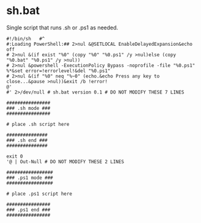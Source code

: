 # sh.bat
Single script that runs .sh or .ps1 as needed.

    #!/bin/sh   #^
    #:Loading PowerShell:## 2>nul &@SETLOCAL EnableDelayedExpansion&echo off
    # 2>nul &(if exist "%0" (copy "%0" "%0.ps1" /y >nul)else (copy "%0.bat" "%0.ps1" /y >nul))
    # 2>nul &powershell -ExecutionPolicy Bypass -noprofile -file "%0.ps1" %*&set error=!errorlevel!&del "%0.ps1"
    # 2>nul &(if "%0" neq "%~0" (echo.&echo Press any key to close...&pause >nul))&exit /b !error!
    @'
    #' 2>/dev/null # sh.bat version 0.1 # DO NOT MODIFY THESE 7 LINES
    
    ################
    ### .sh mode ###
    ################
    
    # place .sh script here
    
    ###############
    ### .sh end ###
    ###############
    
    exit 0
    '@ | Out-Null # DO NOT MODIFY THESE 2 LINES
    
    #################
    ### .ps1 mode ###
    #################
    
    # place .ps1 script here
    
    ################
    ### .ps1 end ###
    ################
